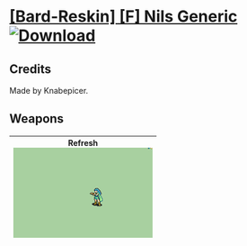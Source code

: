 # [\[Bard-Reskin\] \[F\] Nils Generic](./) [![Download](https://img.shields.io/badge/Download-%5BBard--Reskin%5D%20%5BF%5D%20Nils%20Generic-red)](https://minhaskamal.github.io/DownGit/#/home?url=https://github.com/Klokinator/FE-Repo/tree/main/Battle%20Animations/Bards,%20Dancers,%20Suppliers,%20Misc/%5BBard-Reskin%5D%20%5BF%5D%20Nils%20Generic)
## Credits

Made by Knabepicer.

## Weapons

| <b>Refresh</b><br/><img alt="Refresh animation" src="./8.%20Refresh/Refresh.gif"/> |
| :---: |
